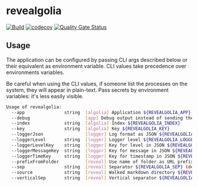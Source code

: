 # revealgolia

[![Build](https://github.com/ViBiOh/revealgolia/workflows/Build/badge.svg)](https://github.com/ViBiOh/revealgolia/actions)
[![codecov](https://codecov.io/gh/ViBiOh/revealgolia/branch/main/graph/badge.svg)](https://codecov.io/gh/ViBiOh/revealgolia)
[![Quality Gate Status](https://sonarcloud.io/api/project_badges/measure?project=ViBiOh_revealgolia&metric=alert_status)](https://sonarcloud.io/dashboard?id=ViBiOh_revealgolia)

## Usage

The application can be configured by passing CLI args described below or their equivalent as environment variable. CLI values take precedence over environments variables.

Be careful when using the CLI values, if someone list the processes on the system, they will appear in plain-text. Pass secrets by environment variables: it's less easily visible.

```bash
Usage of revealgolia:
  --app               string  [algolia] Application ${REVEALGOLIA_APP}
  --debug                     [app] Debug output instead of sending them ${REVEALGOLIA_DEBUG} (default false)
  --index             string  [algolia] Index ${REVEALGOLIA_INDEX}
  --key               string  [algolia] Key ${REVEALGOLIA_KEY}
  --loggerJson                [logger] Log format as JSON ${REVEALGOLIA_LOGGER_JSON} (default false)
  --loggerLevel       string  [logger] Logger level ${REVEALGOLIA_LOGGER_LEVEL} (default "INFO")
  --loggerLevelKey    string  [logger] Key for level in JSON ${REVEALGOLIA_LOGGER_LEVEL_KEY} (default "level")
  --loggerMessageKey  string  [logger] Key for message in JSON ${REVEALGOLIA_LOGGER_MESSAGE_KEY} (default "msg")
  --loggerTimeKey     string  [logger] Key for timestamp in JSON ${REVEALGOLIA_LOGGER_TIME_KEY} (default "time")
  --prefixFromFolder          [reveal] Use name of folder as URL prefix ${REVEALGOLIA_PREFIX_FROM_FOLDER} (default false)
  --sep               string  [reveal] Separator ${REVEALGOLIA_SEP} (default "^\n\n\n")
  --source            string  [reveal] Walked markdown directory ${REVEALGOLIA_SOURCE}
  --verticalSep       string  [reveal] Vertical separator ${REVEALGOLIA_VERTICAL_SEP} (default "^\n\n")
```
